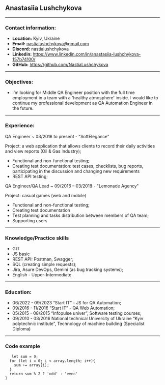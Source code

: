 ## Anastasiia Lushchykova
---
### Contact information:
* __Location:__ Kyiv, Ukraine
* __Email:__ nastialushchykova@gmail.com
* __Discord:__ nastialushchykova
* __Linkedin:__ https://www.linkedin.com/in/anastasiia-lushchykova-157b74100/
* __GitHub:__ https://github.com/NastiaLushchykova
---
### Objectives:
* I’m looking for Middle QA Engineer position with the full time employment in a team with a 'healthy atmosphere' inside. I would like to continue my professional development as QA Automation Engineer in the future. 
---

### Experience:

QA Engineer 
  ~ 03/2018 to present - "SoftElegance"

Project: a web application that allows clients to record their daily activities and view reports (Oil & Gas Industry);
      
+ Functional and non-functional testing;
+ Creating test documentation: test cases, checklists, bug reports, participating in the discussion and changing new requirements
+ REST API testing;

QA Engineer/QA Lead 
  ~ 09/2016 – 03/2018 - "Lemonade Agency"
                                                                                                    
Project: casual games (web and mobile)

+ Functional and non-functional testing;
+ Creating test documentation
+ Test planning and tasks distribution between members of QA team;
+ Supporting users
---
### Knowledge/Practice skills
* GIT 
* JS basic
* REST API: Postman, Swagger;
* SQL (creating simple requests);
* Jira, Asure DevOps, Gemini (as bug tracking systems);
* English - Upper-Intermediate
---
### Education:
* 06/2022 - 09/2023 “Start IT” - JS for QA Automation;
* 09/2016 - 11/2016 “Start IT” - QA Web Automation;
* 05/2015 - 08/2015 “Infopulse univer”, Software testing courses;
* 09/2010 - 03/2016 National technical University of Ukraine “Kyiv polytechnic institute”, Technology of machine building (Specialist Diploma)
---
### Code example
```function oddOrEven(array) {
   let sum = 0;
  for (let i = 0; i < array.length; i++){
    sum += array[i];
  }
  return sum % 2 ? 'odd' : 'even'
}
```